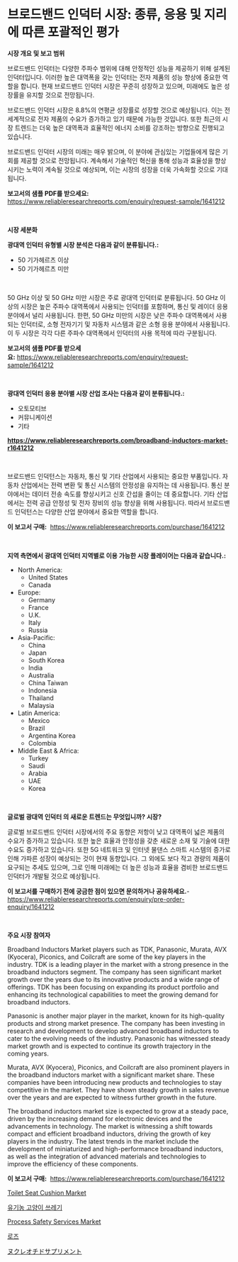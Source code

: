 <p><h1>브로드밴드 인덕터 시장: 종류, 응용 및 지리에 따른 포괄적인 평가</h1></p><p><strong>시장 개요 및 보고 범위</strong></p>
<p><p>브로드밴드 인덕터는 다양한 주파수 범위에 대해 안정적인 성능을 제공하기 위해 설계된 인덕터입니다. 이러한 높은 대역폭을 갖는 인덕터는 전자 제품의 성능 향상에 중요한 역할을 합니다. 현재 브로드밴드 인덕터 시장은 꾸준히 성장하고 있으며, 미래에도 높은 성장률을 유지할 것으로 전망됩니다. </p><p>브로드밴드 인덕터 시장은 8.8%의 연평균 성장률로 성장할 것으로 예상됩니다. 이는 전 세계적으로 전자 제품의 수요가 증가하고 있기 때문에 가능한 것입니다. 또한 최근의 시장 트렌드는 더욱 높은 대역폭과 효율적인 에너지 소비를 강조하는 방향으로 진행되고 있습니다. </p><p>브로드밴드 인덕터 시장의 미래는 매우 밝으며, 이 분야에 관심있는 기업들에게 많은 기회를 제공할 것으로 전망됩니다. 계속해서 기술적인 혁신을 통해 성능과 효율성을 향상시키는 노력이 계속될 것으로 예상되며, 이는 시장의 성장을 더욱 가속화할 것으로 기대됩니다.</p></p>
<p><strong>보고서의 샘플 PDF를 받으세요:</strong> <a href="https://www.reliableresearchreports.com/enquiry/request-sample/1641212">https://www.reliableresearchreports.com/enquiry/request-sample/1641212</a></p>
<p>&nbsp;</p>
<p><strong>시장 세분화</strong></p>
<p><strong>광대역 인덕터 유형별 시장 분석은 다음과 같이 분류됩니다.:</strong></p>
<p><ul><li>50 기가헤르츠 이상</li><li>50 기가헤르츠 미만</li></ul></p>
<p>&nbsp;</p>
<p><p>50 GHz 이상 및 50 GHz 미만 시장은 주로 광대역 인덕터로 분류됩니다. 50 GHz 이상의 시장은 높은 주파수 대역폭에서 사용되는 인덕터를 포함하며, 통신 및 레이더 응용 분야에서 널리 사용됩니다. 한편, 50 GHz 미만의 시장은 낮은 주파수 대역폭에서 사용되는 인덕터로, 소형 전자기기 및 자동차 시스템과 같은 소형 응용 분야에서 사용됩니다. 이 두 시장은 각각 다른 주파수 대역폭에서 인덕터의 사용 목적에 따라 구분됩니다.</p></p>
<p><strong>보고서의 샘플 PDF를 받으세요:</strong>&nbsp;<a href="https://www.reliableresearchreports.com/enquiry/request-sample/1641212">https://www.reliableresearchreports.com/enquiry/request-sample/1641212</a></p>
<p>&nbsp;</p>
<p><strong> 광대역 인덕터 응용 분야별 시장 산업 조사는 다음과 같이 분류됩니다.:</strong></p>
<p><ul><li>오토모티브</li><li>커뮤니케이션</li><li>기타</li></ul></p>
<p><strong><a href="https://www.reliableresearchreports.com/broadband-inductors-market-r1641212">https://www.reliableresearchreports.com/broadband-inductors-market-r1641212</a></strong></p>
<p>&nbsp;</p>
<p><p>브로드밴드 인덕턴스는 자동차, 통신 및 기타 산업에서 사용되는 중요한 부품입니다. 자동차 산업에서는 전력 변환 및 통신 시스템의 안정성을 유지하는 데 사용됩니다. 통신 분야에서는 데이터 전송 속도를 향상시키고 신호 간섭을 줄이는 데 중요합니다. 기타 산업에서는 전력 공급 안정성 및 전자 장비의 성능 향상을 위해 사용됩니다. 따라서 브로드밴드 인덕턴스는 다양한 산업 분야에서 중요한 역할을 합니다.</p></p>
<p><strong>이 보고서 구매:</strong>&nbsp; <a href="https://www.reliableresearchreports.com/purchase/1641212">https://www.reliableresearchreports.com/purchase/1641212</a></p>
<p>&nbsp;</p>
<p><strong>지역 측면에서 광대역 인덕터 지역별로 이용 가능한 시장 플레이어는 다음과 같습니다.:</strong></p>
<p><ul>
    <li>
        North America:
        <ul>
            <li>United States</li>
            <li>Canada</li>
        </ul>
    </li>
    <li>
        Europe:
        <ul>
            <li>Germany</li>
            <li>France</li>
            <li>U.K.</li>
            <li>Italy</li>
            <li>Russia</li>
        </ul>
    </li>
    <li>
        Asia-Pacific:
        <ul>
            <li>China</li>
            <li>Japan</li>
            <li>South Korea</li>
            <li>India</li>
            <li>Australia</li>
            <li>China Taiwan</li>
            <li>Indonesia</li>
            <li>Thailand</li>
            <li>Malaysia</li>
        </ul>
    </li>
    <li>
        Latin America:
        <ul>
            <li>Mexico</li>
            <li>Brazil</li>
            <li>Argentina Korea</li>
            <li>Colombia</li>
        </ul>
    </li>
    <li>
        Middle East & Africa:
        <ul>
            <li>Turkey</li>
            <li>Saudi</li>
            <li>Arabia</li>
            <li>UAE</li>
            <li>Korea</li>
        </ul>
    </li>
    </ul></p>
<p>&nbsp;</p>
<p><strong>글로벌 광대역 인덕터 의 새로운 트렌드는 무엇입니까? 시장?</strong></p>
<p><p>글로벌 브로드밴드 인덕터 시장에서의 주요 동향은 저항이 낮고 대역폭이 넓은 제품의 수요가 증가하고 있습니다. 또한 높은 효율과 안정성을 갖춘 새로운 소재 및 기술에 대한 수요도 증가하고 있습니다. 또한 5G 네트워크 및 인터넷 물댄스 스마트 시스템의 증가로 인해 가파른 성장이 예상되는 것이 현재 동향입니다. 그 외에도 보다 작고 경량의 제품이 요구되는 추세도 있으며, 그로 인해 미래에는 더 높은 성능과 효율을 겸비한 브로드밴드 인덕터가 개발될 것으로 예상됩니다.</p></p>
<p><strong>이 보고서를 구매하기 전에 궁금한 점이 있으면 문의하거나 공유하세요.</strong>- <a href="https://www.reliableresearchreports.com/enquiry/pre-order-enquiry/1641212">https://www.reliableresearchreports.com/enquiry/pre-order-enquiry/1641212</a></p>
<p>&nbsp;</p>
<p><strong>주요 시장 참여자</strong></p>
<p><p>Broadband Inductors Market players such as TDK, Panasonic, Murata, AVX (Kyocera), Piconics, and Coilcraft are some of the key players in the industry. TDK is a leading player in the market with a strong presence in the broadband inductors segment. The company has seen significant market growth over the years due to its innovative products and a wide range of offerings. TDK has been focusing on expanding its product portfolio and enhancing its technological capabilities to meet the growing demand for broadband inductors.</p><p>Panasonic is another major player in the market, known for its high-quality products and strong market presence. The company has been investing in research and development to develop advanced broadband inductors to cater to the evolving needs of the industry. Panasonic has witnessed steady market growth and is expected to continue its growth trajectory in the coming years.</p><p>Murata, AVX (Kyocera), Piconics, and Coilcraft are also prominent players in the broadband inductors market with a significant market share. These companies have been introducing new products and technologies to stay competitive in the market. They have shown steady growth in sales revenue over the years and are expected to witness further growth in the future.</p><p>The broadband inductors market size is expected to grow at a steady pace, driven by the increasing demand for electronic devices and the advancements in technology. The market is witnessing a shift towards compact and efficient broadband inductors, driving the growth of key players in the industry. The latest trends in the market include the development of miniaturized and high-performance broadband inductors, as well as the integration of advanced materials and technologies to improve the efficiency of these components.</p></p>
<p><strong>이 보고서 구매:</strong>&nbsp;&nbsp;<a href="https://www.reliableresearchreports.com/purchase/1641212">https://www.reliableresearchreports.com/purchase/1641212</a></p>
<p><p><a href="https://issuu.com/reportprime-2/docs/toilet-seat-cushion-market-size-2030.pptx">Toilet Seat Cushion Market</a></p><p><a href="https://github.com/JackieFauhey9089475/Market-Research-Report-List-1/blob/main/867561263956.md">유기농 고양이 쓰레기</a></p><p><a href="https://www.linkedin.com/pulse/process-safety-services-market-size-outlook-forecast-eygrc">Process Safety Services Market</a></p><p><a href="https://github.com/Howaoole34545/Market-Research-Report-List-1/blob/main/585770963955.md">로즈</a></p><p><a href="https://github.com/Fatimaklein1/Market-Research-Report-List-1/blob/main/686328865325.md">ヌクレオチドサプリメント</a></p></p>